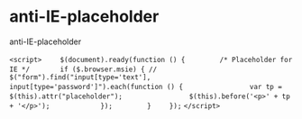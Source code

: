 anti-IE-placeholder
===================

anti-IE-placeholder


`<script>`
`    $(document).ready(function () {`
`        /* Placeholder for IE */`
`        if ($.browser.msie) { // `
`            $("form").find("input[type='text'], input[type='password']").each(function () {`
`                var tp = $(this).attr("placeholder");`
`                $(this).before('<p>' + tp + '</p>');`
`            });`
`        }`
`    });`
`</script>`